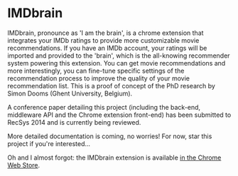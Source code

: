 IMDbrain
========

IMDbrain, pronounce as 'I am the brain', is a chrome extension that integrates your IMDb ratings to provide more customizable movie recommendations. If you have an IMDb account, your ratings will be imported and provided to the 'brain', which is the all-knowing recommender system powering this extension. You can get movie recommendations and more interestingly, you can fine-tune specific settings of the recommendation process to improve the quality of your movie recommendation list. This is a proof of concept of the PhD research by Simon Dooms (Ghent University, Belgium). 

A conference paper detailing this project (including the back-end, middleware API and the Chrome extension front-end) has been submitted to RecSys 2014 and is currently being reviewed.

More detailed documentation is coming, no worries! For now, star this project if you're interested...

Oh and I almost forgot: the IMDbrain extension is available [in the Chrome Web Store](https://chrome.google.com/webstore/detail/imdbrain/egeaceljjpjhbgikdgodhaanoecbleln).
